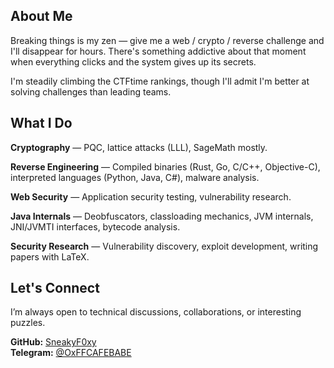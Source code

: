 <!-- Since we got our header outside markdown we ignore the rule -->
<!-- markdownlint-disable-next-line MD041 -->
## About Me

<span class="newthought">Breaking things is my zen</span>
— give me a web / crypto / reverse challenge and I'll disappear for hours.
There's something addictive about that moment when
everything clicks and the system gives up its secrets.

I'm steadily climbing the CTFtime rankings, though
I'll admit I'm better at solving challenges than leading teams.

## What I Do

**Cryptography** — PQC, lattice attacks (LLL), SageMath mostly.

**Reverse Engineering** — Compiled binaries (Rust, Go, C/C++, Objective-C),
interpreted languages (Python, Java, C#), malware analysis.

**Web Security** — Application security testing, vulnerability research.

**Java Internals** — Deobfuscators, classloading mechanics, JVM internals,
JNI/JVMTI interfaces, bytecode analysis.

**Security Research** — Vulnerability discovery, exploit development,
writing papers with LaTeX.

## Let's Connect

I’m always open to technical discussions, collaborations, or interesting puzzles.

**GitHub:** [SneakyF0xy](https://github.com/sneakyf0xy)  
**Telegram:** [@OxFFCAFEBABE](https://t.me/OxFFCAFEBABE)
